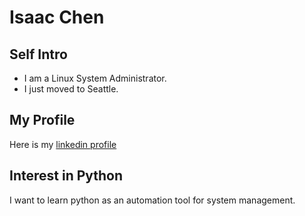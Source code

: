 # Isaac Chen

## Self Intro

  * I am a Linux System Administrator.
  * I just moved to Seattle.

## My Profile

Here is my [linkedin profile](https://www.linkedin.com/profile/view?id=5072303)

## Interest in Python

I want to learn python as an automation tool for system management.


